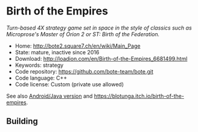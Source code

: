# Birth of the Empires

_Turn-based 4X strategy game set in space in the style of classics such as Microprose's Master of Orion 2 or ST: Birth of the Federation._

- Home: http://bote2.square7.ch/en/wiki/Main_Page
- State: mature, inactive since 2016
- Download: http://loadion.com/en/Birth-of-the-Empires_6681499.html
- Keywords: strategy
- Code repository: https://github.com/bote-team/bote.git
- Code language: C++
- Code license: Custom (private use allowed)

See also [Android/Java version](https://bitbucket.org/sarkanyi/bote-libgdx/) and https://blotunga.itch.io/birth-of-the-empires.

## Building

